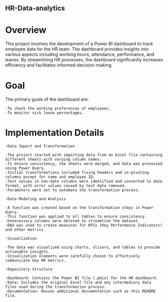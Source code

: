 ## HR-Data-analytics

# Overview
This project involves the development of a Power BI dashboard to track employee data for the HR team. The dashboard provides insights into various aspects including working hours, attendance, performance, and leaves. By streamlining HR processes, the dashboard significantly increases efficiency and facilitates informed decision-making.

# Goal
The primary goals of the dashboard are:

    -To check the working preferences of employees.
    -To monitor sick leave percentages.

# Implementation Details
    -Data Import and Transformation

    -The project started with importing data from an Excel file containing different sheets with varying column names.
    -To ensure consistency, the sheets were merged, and data was processed using Power Query.
    -Initial transformations included fixing headers and un-pivoting columns except for name and employee ID.
    -Text values in non-date columns were identified and converted to date format, with error values caused by text data removed.
    -Parameters were set to automate the transformation process.

    -Data Modeling and Analysis

    -A function was created based on the transformation steps in Power Query.
    -This function was applied to all tables to ensure consistency.
    -Unnecessary columns were deleted to streamline the dataset.
    -DAX was used to create measures for KPIs (Key Performance Indicators) and other metrics

    -Visualization

    -The data was visualized using charts, slicers, and tables to provide actionable insights.
    -Visualization elements were carefully chosen to effectively communicate key HR metrics.

    -Repository Structure

    -Dashboard: Contains the Power BI file (.pbix) for the HR dashboard.
    -Data: Includes the original Excel file and any intermediary data files used during the transformation process.
    -Documentation: Houses additional documentation such as this README file.
  


